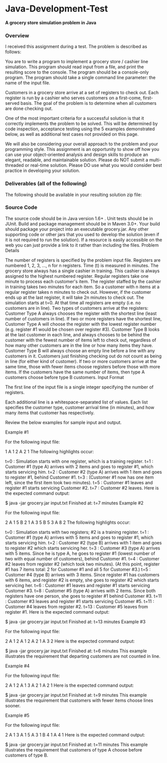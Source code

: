 <h1><b>Java-Development-Test</b></h1>

<b>A grocery store simulation problem in Java</b>

<h3><b>Overview</b></h3>

I received this assignment during a test. The problem is described as follows:

You are to write a program to implement a grocery store / cashier line simulation. This program should read input from a file, and print the resulting score to the console. The program should be a console-only program. The program should take a single command line parameter: the name of the input file.

Customers in a grocery store arrive at a set of registers to check out. Each register is run by a cashier who serves customers on a first-come, first-served basis. The goal of the problem is to determine when all customers are done checking out.

One of the most important criteria for a successful solution is that it correctly implements the problem to be solved. This will be determined by code inspection, acceptance testing using the 5 examples demonstrated below, as well as additional test cases not provided on this page.

We will also be considering your overall approach to the problem and your programming style. This assignment is an opportunity to show off how you can use your object-oriented analysis and design skills to produce an elegant, readable, and maintainable solution. Please do NOT submit a multi-threaded or real-time solution. Please DO use what you would consider best practice in developing your solution.

<h3><b>Deliverables (all of the following)</b></h3>

The following should be available in your resulting solution zip file:

<h3><b>Source Code</b></h3>
The source code should be in Java version 1.6+ .
Unit tests should be in JUnit.
Build and package management should be in Maven 3.0+. Your build should package your project into an executable grocery.jar.
Any other supporting code or other jars that you used to develop the solution (even if it is not required to run the solution). If a resource is easily accessible on the web you can just provide a link to it rather than including the files.
Problem Details

The number of registers is specified by the problem input file. Registers are numbered 1, 2, 3, ..., n for n registers.
Time (t) is measured in minutes.
The grocery store always has a single cashier in training. This cashier is always assigned to the highest numbered register.
Regular registers take one minute to process each customer's item. The register staffed by the cashier in training takes two minutes for each item. So a customer with n items at a regular register takes n minutes to check out. However, if the customer ends up at the last register, it will take 2n minutes to check out.
The simulation starts at t=0. At that time all registers are empty (i.e. no customers are in line).
Two types of customers arrive at the registers:
Customer Type A always chooses the register with the shortest line (least number of customers in line). If two or more registers have the shortest line, Customer Type A will choose the register with the lowest register number (e.g. register #1 would be chosen over register #3).
Customer Type B looks at the last customer in each line, and always chooses to be behind the customer with the fewest number of items left to check out, regardless of how many other customers are in the line or how many items they have. Customer Type B will always choose an empty line before a line with any customers in it.
Customers just finishing checking out do not count as being in line (for either kind of customer).
If two or more customers arrive at the same time, those with fewer items choose registers before those with more items. If the customers have the same number of items, then type A customers choose before type B customers.
Input Format

The first line of the input file is a single integer specifying the number of registers.

Each additional line is a whitespace-separated list of values. Each list specifies the customer type, customer arrival time (in minutes), and how many items that customer has respectively.

Review the below examples for sample input and output.

Example #1

For the following input file:

1
A 1 2
A 2 1
The following highlights occur:

t=0 : Simulation starts with one register, which is a training register.
t=1 : Customer #1 (type A) arrives with 2 items and goes to register #1, which starts servicing him.
t=2 : Customer #2 (type A) arrives with 1 item and goes to register #1, behind Customer #1.
t=3 : (Customer #1 now has one item left, since the first item took two minutes).
t=5 : Customer #1 leaves and register #1 starts servicing Customer #2.
t=7 : Customer #2 leaves.
Here is the expected command output:

$ java -jar grocery.jar input.txt
Finished at: t=7 minutes
Example #2

For the following input file:

2
A 1 5
B 2 1
A 3 5
B 5 3
A 8 2
The following highlights occur:

t=0 : Simulation starts with two registers; #2 is a training register.
t=1 : Customer #1 (type A) arrives with 5 items and goes to register #1, which starts servicing him.
t=2 : Customer #2 (type B) arrives with 1 item and goes to register #2 which starts servicing her.
t=3 : Customer #3 (type A) arrives with 5 items. Since he is type A, he goes to register #1 (lowest number of two with equal number of customers), behind Customer #1.
t=4 : Customer #2 leaves from register #2 (which took two minutes). (At this point, register #1 has 7 items total: 2 for Customer #1 and all 5 for Customer #3.)
t=5 : Customer #4 (type B) arrives with 3 items. Since register #1 has customers with 6 items, and register #2 is empty, she goes to register #2 which starts servicing her.
t=6 : Customer #1 leaves and register #1 starts servicing Customer #3.
t=8 : Customer #5 (type A) arrives with 2 items. Since both registers have one person, she goes to register #1 behind Customer #3.
t=11 : Customer #3 leaves and register #1 starts servicing Customer #5.
t=11 : Customer #4 leaves from register #2.
t=13 : Customer #5 leaves from register #1.
Here is the expected command output:

$ java -jar grocery.jar input.txt
Finished at: t=13 minutes
Example #3

For the following input file:

2
A 1 2
A 1 2
A 2 1
A 3 2
Here is the expected command output:

$ java -jar grocery.jar input.txt
Finished at: t=6 minutes
This example illustrates the requirement that departing customers are not counted in line.

Example #4

For the following input file:

2
A 1 2
A 1 3
A 2 1
A 2 1
Here is the expected command output:

$ java -jar grocery.jar input.txt
Finished at: t=9 minutes
This example illustrates the requirement that customers with fewer items choose lines sooner.

Example #5

For the following input file:

2
A 1 3
A 1 5
A 3 1
B 4 1
A 4 1
Here is the expected command output:

$ java -jar grocery.jar input.txt
Finished at: t=11 minutes
This example illustrates the requirement that customers of type A choose before customers of type B.
